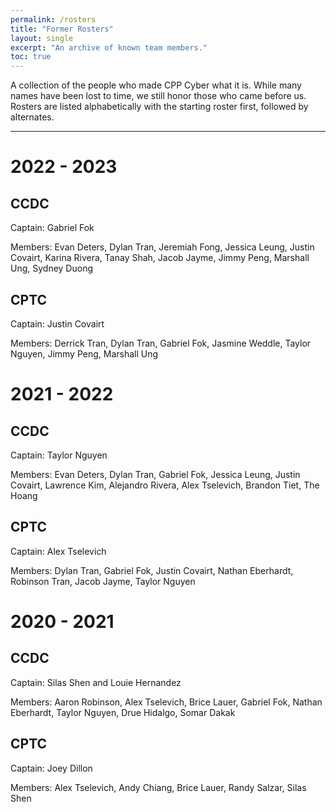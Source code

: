 ```yaml
---
permalink: /rosters
title: "Former Rosters"
layout: single
excerpt: "An archive of known team members."
toc: true
---
```

A collection of the people who made CPP Cyber what it is. While many names have been lost to time, we still honor those who came before us. Rosters are listed alphabetically with the starting roster first, followed by alternates.

---
# 2022 - 2023

## CCDC
Captain: Gabriel Fok

Members: Evan Deters, Dylan Tran, Jeremiah Fong, Jessica Leung, Justin Covairt, Karina Rivera, Tanay Shah, Jacob Jayme, Jimmy Peng, Marshall Ung, Sydney Duong

## CPTC
Captain: Justin Covairt

Members: Derrick Tran, Dylan Tran, Gabriel Fok, Jasmine Weddle, Taylor Nguyen, Jimmy Peng, Marshall Ung

# 2021 - 2022

## CCDC
Captain: Taylor Nguyen

Members: Evan Deters, Dylan Tran, Gabriel Fok, Jessica Leung, Justin Covairt, Lawrence Kim, Alejandro Rivera, Alex Tselevich, Brandon Tiet, The Hoang

## CPTC
Captain: Alex Tselevich

Members: Dylan Tran, Gabriel Fok, Justin Covairt, Nathan Eberhardt, Robinson Tran, Jacob Jayme, Taylor Nguyen 

# 2020 - 2021

## CCDC
Captain: Silas Shen and Louie Hernandez

Members: Aaron Robinson, Alex Tselevich, Brice Lauer, Gabriel Fok, Nathan Eberhardt, Taylor Nguyen, Drue Hidalgo, Somar Dakak

## CPTC
Captain: Joey Dillon

Members: Alex Tselevich, Andy Chiang, Brice Lauer, Randy Salzar, Silas Shen
